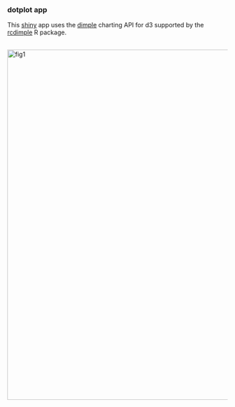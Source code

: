 ### dotplot app

This [shiny](http://shiny.rstudio.com) app uses the [dimple](http://dimplejs.org) charting API for d3 supported by the [rcdimple](https://github.com/timelyportfolio/rcdimple) R package.
<br>
<br>

<img src="https://github.com/cat-lord/crime_analysis/blob/master/images/dotplot_app.png" alt="fig1" width="800">
